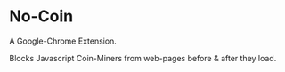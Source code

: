 # No-Coin
A Google-Chrome Extension.

Blocks Javascript Coin-Miners from web-pages before &amp; after they load.
